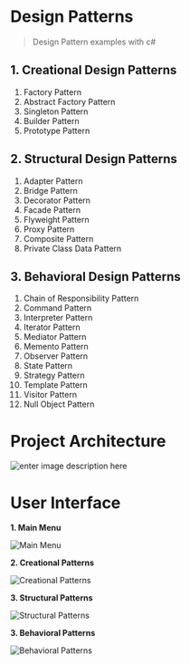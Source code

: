
# Design Patterns
> Design Pattern examples with c#
## 1. Creational Design Patterns
 1. Factory Pattern
 2. Abstract Factory Pattern
 3. Singleton Pattern
 4. Builder Pattern
 5. Prototype Pattern
## 2. Structural Design Patterns
 1. Adapter Pattern
 2. Bridge Pattern
 3. Decorator Pattern
 4. Facade Pattern
 5. Flyweight Pattern
 6. Proxy Pattern
 7. Composite Pattern
 8. Private Class Data Pattern
## 3. Behavioral Design Patterns
 1. Chain of Responsibility Pattern
 2. Command Pattern
 3. Interpreter Pattern
 4. Iterator Pattern
 5. Mediator Pattern
 6. Memento Pattern
 7. Observer Pattern
 8. State Pattern
 9. Strategy Pattern
 10. Template Pattern
 11. Visitor Pattern
 12. Null Object Pattern

# Project Architecture
![enter image description here](https://lh3.googleusercontent.com/58xEK5yI5xHTf71QtHrKJx0FAZEIKmGL3lBDjTtwnoBrFjG6To6kk0oFPK-eHOiefGc90fT3gWsj "Project Architecture")

# User Interface

 **1. Main Menu**
 
![Main Menu](https://lh3.googleusercontent.com/N96bFdoQ5_csAm4aAdXMvnArE0lBsx3reHb1MpYWRbUuf4Kbpw8ZFcE1C4OcxahEAuoxa83mRmC2 "Main Menu")


**2. Creational Patterns**

![Creational Patterns](https://lh3.googleusercontent.com/4Sw3BmPWhjr0IGV-Ds11t0LKjI_iCb_Kdx1-IslORs2bCnOR-3dhrGP8mNeCJHEnyeo-rL2daPFD "Creational Patterns")


**3. Structural Patterns**

![Structural Patterns](https://lh3.googleusercontent.com/xhKdIZgiEHC7L7E098OInDH9r0CnE2ZXPTDQIQrRCDT2uzqmKd3sZNFiIB1WVO73SiegXdQA3rui "Structural Patterns")


**3. Behavioral Patterns**

![Behavioral Patterns](https://lh3.googleusercontent.com/_CR4T7ekikHhO9x_9EFurBYWrIpMWR6Z98CabfLwLO789WbOhZBeBL1zoFtcbiMve6go0Dff3sNz "Behavioral Patterns")